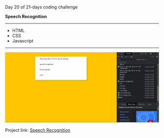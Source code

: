 Day 20 of 21-days coding challenge

**Speech Recognition**
****

* HTML
* CSS
* Javascript
****



![Day 20 Challenge](./speechRecognition.jpg "Slide In")


Project link: [Speech Recognition](https://smtoyedeji.github.io/speechrecognition/)


